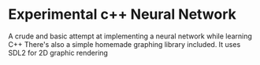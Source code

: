 # Experimental c++ Neural Network
 A crude and basic attempt at implementing a neural network while learning C++
 There's also a simple homemade graphing library included. It uses SDL2 for 2D graphic rendering
